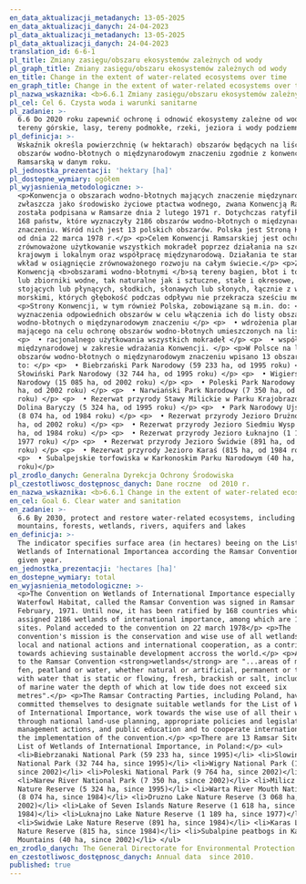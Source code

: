 ```yaml
---
en_data_aktualizacji_metadanych: 13-05-2025
en_data_aktualizacji_danych: 24-04-2023
pl_data_aktualizacji_metadanych: 13-05-2025
pl_data_aktualizacji_danych: 24-04-2023
translation_id: 6-6-1
pl_title: Zmiany zasięgu/obszaru ekosystemów zależnych od wody
pl_graph_title: Zmiany zasięgu/obszaru ekosystemów zależnych od wody
en_title: Change in the extent of water-related ecosystems over time
en_graph_title: Change in the extent of water-related ecosystems over time
pl_nazwa_wskaznika: <b>6.6.1 Zmiany zasięgu/obszaru ekosystemów zależnych od wody</b>
pl_cel: Cel 6. Czysta woda i warunki sanitarne
pl_zadanie: >-
  6.6 Do 2020 roku zapewnić ochronę i odnowić ekosystemy zależne od wody, w tym
  tereny górskie, lasy, tereny podmokłe, rzeki, jeziora i wody podziemne
pl_definicja: >-
  Wskaźnik określa powierzchnię (w hektarach) obszarów będących na liście
  obszarów wodno-błotnych o międzynarodowym znaczeniu zgodnie z konwencją
  Ramsarską w danym roku.
pl_jednostka_prezentacji: 'hektary [ha]'
pl_dostepne_wymiary: ogółem
pl_wyjasnienia_metodologiczne: >-
  <p>Konwencja o obszarach wodno-błotnych mających znaczenie międzynarodowe,
  zwłaszcza jako środowisko życiowe ptactwa wodnego, zwana Konwencją Ramsarską,
  została podpisana w Ramsarze dnia 2 lutego 1971 r. Dotychczas ratyfikowało ją
  168 państw, które wyznaczyły 2186 obszarów wodno-błotnych o międzynarodowym
  znaczeniu. Wśród nich jest 13 polskich obszarów. Polska jest Stroną Konwencji
  od dnia 22 marca 1978 r.</p> <p>Celem Konwencji Ramsarskiej jest ochrona i
  zrównoważone użytkowanie wszystkich mokradeł poprzez działania na szczeblu
  krajowym i lokalnym oraz współpracę międzynarodową. Działania te stanowią
  wkład w osiągnięcie zrównoważonego rozwoju na całym świecie.</p> <p>Zgodnie z
  Konwencją <b>obszarami wodno-błotnymi </b>są tereny bagien, błot i torfowisk
  lub zbiorniki wodne, tak naturalne jak i sztuczne, stałe i okresowe, o wodach
  stojących lub płynących, słodkich, słonawych lub słonych, łącznie z wodami
  morskimi, których głębokość podczas odpływu nie przekracza sześciu metrów.</p>
  <p>Strony Konwencji, w tym również Polska, zobowiązane są m.in. do: </p> <p> •
  wyznaczenia odpowiednich obszarów w celu włączenia ich do listy obszarów
  wodno-błotnych o międzynarodowym znaczeniu </p> <p>  • wdrożenia planowania
  mającego na celu ochronę obszarów wodno-błotnych umieszczonych na liście </p>
  <p>  • racjonalnego użytkowania wszystkich mokradeł </p> <p>  • współpracy
  międzynarodowej w zakresie wdrażania Konwencji. </p> <p>W Polsce na listę
  obszarów wodno-błotnych o międzynarodowym znaczeniu wpisano 13 obszarów. Są
  to: </p> <p>  • Biebrzański Park Narodowy (59 233 ha, od 1995 roku) </p> <p> •
  Słowiński Park Narodowy (32 744 ha, od 1995 roku) </p> <p>  • Wigierski Park
  Narodowy (15 085 ha, od 2002 roku) </p> <p>  • Poleski Park Narodowy (9 764
  ha, od 2002 roku) </p> <p>  • Narwiański Park Narodowy (7 350 ha, od 2002
  roku) </p> <p>  • Rezerwat przyrody Stawy Milickie w Parku Krajobrazowym
  Dolina Baryczy (5 324 ha, od 1995 roku) </p> <p>  • Park Narodowy Ujście Warty
  (8 074 ha, od 1984 roku) </p> <p>  • Rezerwat przyrody Jezioro Drużno (3 068
  ha, od 2002 roku) </p> <p>  • Rezerwat przyrody Jezioro Siedmiu Wysp (1 618
  ha, od 1984 roku) </p> <p>  • Rezerwat przyrody Jezioro Łuknajno (1 189 ha, od
  1977 roku) </p> <p>  • Rezerwat przyrody Jezioro Świdwie (891 ha, od 1984
  roku) </p> <p>  • Rezerwat przyrody Jezioro Karaś (815 ha, od 1984 roku) </p>
  <p>  • Subalpejskie torfowiska w Karkonoskim Parku Narodowym (40 ha, od 2002
  roku)</p>
pl_zrodlo_danych: Generalna Dyrekcja Ochrony Środowiska
pl_czestotliwosc_dostępnosc_danych: Dane roczne  od 2010 r.
en_nazwa_wskaznika: <b>6.6.1 Change in the extent of water-related ecosystems over time</b>
en_cel: Goal 6. Clear water and sanitation
en_zadanie: >-
  6.6 By 2030, protect and restore water-related ecosystems, including
  mountains, forests, wetlands, rivers, aquifers and lakes
en_definicja: >-
  The indicator specifies surface area (in hectares) beeing on the List of
  Wetlands of International Importancea according the Ramsar Convention in the
  given year.
en_jednostka_prezentacji: 'hectares [ha]'
en_dostepne_wymiary: total
en_wyjasnienia_metodologiczne: >-
  <p>The Convention on Wetlands of International Importance especially as
  Waterfowl Habitat, called the Ramsar Convention was signed in Ramsar on 2
  February, 1971. Until now, it has been ratified by 168 countries which
  assigned 2186 wetlands of international importance, among which are 13 Polish
  sites. Poland acceded to the convention on 22 march 1978</p> <p>The
  convention's mission is the conservation and wise use of all wetlands through
  local and national actions and international cooperation, as a contribution
  towards achieving sustainable development accross the world.</p> <p>According
  to the Ramsar Convention <strong>wetlands</strong> are "...areas of marsh,
  fen, peatland or water, whether natural or artificial, permanent or temporary,
  with water that is static or flowing, fresh, brackish or salt, including areas
  of marine water the depth of which at low tide does not exceed six
  metres".</p> <p>The Ramsar Contracting Parties, including Poland, have
  committed themselves to designate suitable wetlands for the List of Wetlands
  of International Importance, work towards the wise use of all their wetlands
  through national land-use planning, appropriate policies and legislation,
  management actions, and public education and to cooperate internationally in
  the implementation of the convention.</p> <p>There are 13 Ramsar Sites on the
  List of Wetlands of International Importance, in Poland:</p> <ul>
  <li>Biebrzanaki National Park (59 233 ha, since 1995)</li> <li>Slowinski
  National Park (32 744 ha, since 1995)</li> <li>Wigry National Park (15 085 ha,
  since 2002)</li> <li>Poleski National Park (9 764 ha, since 2002)</li>
  <li>Narew River National Park (7 350 ha, since 2002)</li> <li>Milicz Fishponds
  Nature Reserve (5 324 ha, since 1995)</li> <li>Warta River Mouth National Park
  (8 074 ha, since 1984)</li> <li>Druzno Lake Nature Reserve (3 068 ha, since
  2002)</li> <li>Lake of Seven Islands Nature Reserve (1 618 ha, since
  1984)</li> <li>Luknajno Lake Nature Reserve (1 189 ha, since 1977)</li>
  <li>Swidwie Lake Nature Reserve (891 ha, since 1984)</li> <li>Karas Lake
  Nature Reserve (815 ha, since 1984)</li> <li>Subalpine peatbogs in Karkonosze
  Mountains (40 ha, since 2002)</li> </ul>
en_zrodlo_danych: The General Directorate for Environmental Protection
en_czestotliwosc_dostępnosc_danych: Annual data  since 2010.
published: true
---
```

